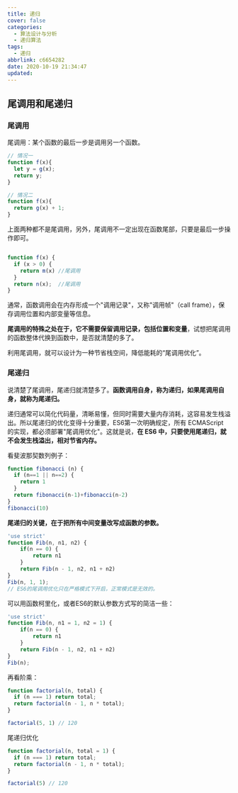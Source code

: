 ```yaml
---
title: 递归
cover: false
categories:
  - 算法设计与分析
  - 递归算法
tags:
  - 递归
abbrlink: c6654282
date: 2020-10-19 21:34:47
updated:
---
```


## 尾调用和尾递归
### 尾调用
尾调用：某个函数的最后一步是调用另一个函数。
```js
// 情况一
function f(x){
  let y = g(x);
  return y;
}

// 情况二
function f(x){
  return g(x) + 1;
}
```
上面两种都不是尾调用，另外，尾调用不一定出现在函数尾部，只要是最后一步操作即可。
```js

function f(x) {
  if (x > 0) {
    return m(x) //尾调用
  }
  return n(x);  //尾调用
}
```
通常，函数调用会在内存形成一个"调用记录"，又称"调用帧"（call frame），保存调用位置和内部变量等信息。

**尾调用的特殊之处在于，它不需要保留调用记录，包括位置和变量**，试想把尾调用的函数整体代换到函数中，是否就清楚的多了。

利用尾调用，就可以设计为一种节省栈空间，降低能耗的“尾调用优化”。

### 尾递归
说清楚了尾调用，尾递归就清楚多了。**函数调用自身，称为递归，如果尾调用自身，就称为尾递归。**

递归通常可以简化代码量，清晰易懂，但同时需要大量内存消耗，这容易发生栈溢出。所以尾递归的优化变得十分重要，ES6第一次明确规定，所有 ECMAScript 的实现，都必须部署"尾调用优化"。这就是说，**在 ES6 中，只要使用尾递归，就不会发生栈溢出，相对节省内存。**

看斐波那契数列例子：
```js
function fibonacci (n) {
  if (n==1 || n==2) {
    return 1
  }
  return fibonacci(n-1)+fibonacci(n-2)
}
fibonacci(10)
```
**尾递归的关键，在于把所有中间变量改写成函数的参数。**
```js
'use strict'
function Fib(n, n1, n2) {
    if(n == 0) {
        return n1
    }
    return Fib(n - 1, n2, n1 + n2)
}
Fib(n, 1, 1);
// ES6的尾调用优化只在严格模式下开启，正常模式是无效的。
```
可以用函数柯里化，或者ES6的默认参数方式写的简洁一些：
```js
'use strict'
function Fib(n, n1 = 1, n2 = 1) {
    if(n == 0) {
        return n1
    }
    return Fib(n - 1, n2, n1 + n2)
}
Fib(n);
```

再看阶乘：
```js
function factorial(n, total) {
  if (n === 1) return total;
  return factorial(n - 1, n * total);
}

factorial(5, 1) // 120
```

尾递归优化
```js
function factorial(n, total = 1) {
  if (n === 1) return total;
  return factorial(n - 1, n * total);
}

factorial(5) // 120
```
